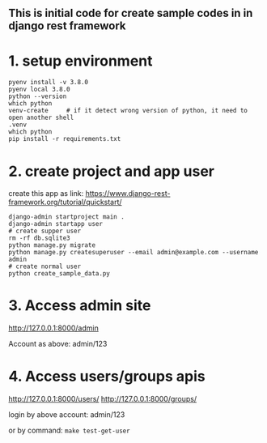 This is initial code for create sample codes in in django rest framework
---

# 1. setup environment

```shell
pyenv install -v 3.8.0
pyenv local 3.8.0
python --version
which python
venv-create     # if it detect wrong version of python, it need to open another shell
.venv
which python
pip install -r requirements.txt
```

# 2. create project and app user

create this app as link: https://www.django-rest-framework.org/tutorial/quickstart/

```shell
django-admin startproject main .
django-admin startapp user
# create supper user
rm -rf db.sqlite3
python manage.py migrate
python manage.py createsuperuser --email admin@example.com --username admin
# create normal user
python create_sample_data.py
```

# 3. Access admin site

http://127.0.0.1:8000/admin

Account as above: admin/123

# 4. Access users/groups apis

http://127.0.0.1:8000/users/
http://127.0.0.1:8000/groups/

login by above account: admin/123

or by command: `make test-get-user`
